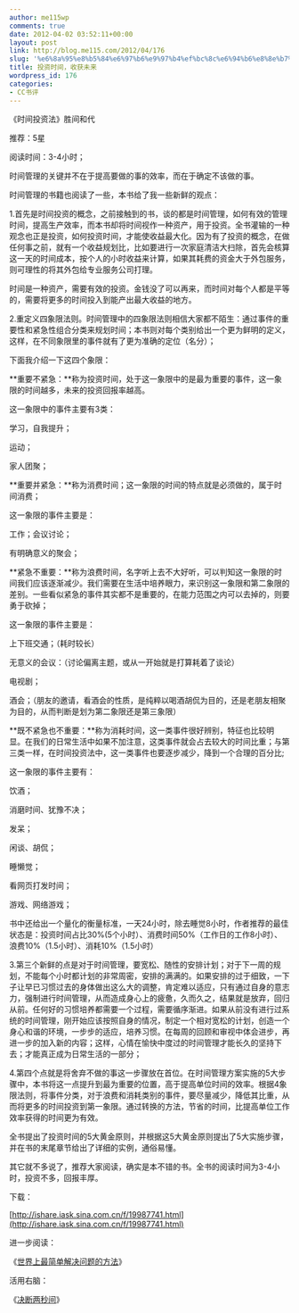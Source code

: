```yaml
---
author: me115wp
comments: true
date: 2012-04-02 03:52:11+00:00
layout: post
link: http://blog.me115.com/2012/04/176
slug: '%e6%8a%95%e8%b5%84%e6%97%b6%e9%97%b4%ef%bc%8c%e6%94%b6%e8%8e%b7%e6%9c%aa%e6%9d%a5'
title: 投资时间，收获未来
wordpress_id: 176
categories:
- CC书评
---
```


《时间投资法》胜间和代

 

推荐：5星

 

阅读时间：3-4小时；

 

时间管理的关键并不在于提高要做的事的效率，而在于确定不该做的事。

 

时间管理的书籍也阅读了一些，本书给了我一些新鲜的观点：

 

1.首先是时间投资的概念，之前接触到的书，谈的都是时间管理，如何有效的管理时间，提高生产效率，而本书却将时间视作一种资产，用于投资。全书灌输的一种观念也正是投资，如何投资时间，才能使收益最大化。因为有了投资的概念，在做任何事之前，就有一个收益规划比，比如要进行一次家庭清洁大扫除，首先会核算这一天的时间成本，按个人的小时收益来计算，如果其耗费的资金大于外包服务，则可理性的将其外包给专业服务公司打理。

 

时间是一种资产，需要有效的投资。金钱没了可以再来，而时间对每个人都是平等的，需要将更多的时间投入到能产出最大收益的地方。

 

 

2.重定义四象限法则。时间管理中的四象限法则相信大家都不陌生：通过事件的重要性和紧急性组合分类来规划时间；本书则对每个类别给出一个更为鲜明的定义，这样，在不同象限里的事件就有了更为准确的定位（名分）；

 

下面我介绍一下这四个象限：

 

**重要不紧急：**称为投资时间，处于这一象限中的是最为重要的事件，这一象限的时间越多，未来的投资回报率越高。

 

这一象限中的事件主要有3类：

 

学习，自我提升；

 

运动；

 

家人团聚；

 

**重要并紧急：**称为消费时间；这一象限的时间的特点就是必须做的，属于时间消费；

 

这一象限的事件主要是：

 

工作；会议讨论；

 

有明确意义的聚会；

 

**紧急不重要：**称为浪费时间，名字听上去不大好听，可以判知这一象限的时间我们应该逐渐减少。我们需要在生活中培养眼力，来识别这一象限和第二象限的差别。一些看似紧急的事件其实都不是重要的，在能力范围之内可以去掉的，则要勇于砍掉；

 

这一象限的事件主要是：

 

上下班交通；（耗时较长）

 

无意义的会议：（讨论偏离主题，或从一开始就是打算耗着了谈论）

 

电视剧；

 

酒会；（朋友的邀请，看酒会的性质，是纯粹以喝酒胡侃为目的，还是老朋友相聚为目的，从而判断是划为第二象限还是第三象限）

 

**既不紧急也不重要：**称为消耗时间，这一类事件很好辨别，特征也比较明显。在我们的日常生活中如果不加注意，这类事件就会占去较大的时间比重；与第三类一样，在时间投资法中，这一类事件也要逐步减少，降到一个合理的百分比;

 

这一象限的事件主要有：

 

饮酒；

 

消磨时间、犹豫不决；

 

发呆；

 

闲谈、胡侃；

 

睡懒觉；

 

看网页打发时间；

 

游戏、网络游戏；

 

书中还给出一个量化的衡量标准，一天24小时，除去睡觉8小时，作者推荐的最佳状态是：投资时间占比30%(5个小时）、消费时间50%（工作日的工作8小时）、浪费10%（1.5小时）、消耗10%（1.5小时）

 

 

3.第三个新鲜的点是对于时间管理，要宽松、随性的安排计划；对于下一周的规划，不能每个小时都计划的非常周密，安排的满满的。如果安排的过于细致，一下子让早已习惯过去的身体做出这么大的调整，肯定难以适应，只有通过自身的意志力，强制进行时间管理，从而造成身心上的疲惫，久而久之，结果就是放弃，回归从前。任何好的习惯培养都需要一个过程，需要循序渐进。如果从前没有进行过系统的时间管理，刚开始应该按照自身的情况，制定一个相对宽松的计划，创造一个身心和谐的环境，一步步的适应，培养习惯。在每周的回顾和审视中体会进步，再进一步的加入新的内容；这样，心情在愉快中度过的时间管理才能长久的坚持下去；才能真正成为日常生活的一部分；

 

 

4.第四个点就是将舍弃不做的事这一步骤放在首位。在时间管理方案实施的5大步骤中，本书将这一点提升到最为重要的位置，高于提高单位时间的效率。根据4象限法则，将事件分类，对于浪费和消耗类别的事件，要尽量减少，降低其比重，从而将更多的时间投资到第一象限。通过转换的方法，节省的时间，比提高单位工作效率获得的时间更为有效。

 

全书提出了投资时间的5大黄金原则，并根据这5大黄金原则提出了5大实施步骤，并在书的末尾章节给出了详细的实例，通俗易懂。

 

其它就不多说了，推荐大家阅读，确实是本不错的书。全书的阅读时间为3-4小时，投资不多，回报丰厚。

 

 

下载：

 

[http://ishare.iask.sina.com.cn/f/19987741.html](http://ishare.iask.sina.com.cn/f/19987741.html)

 

 

进一步阅读：

 

《[世界上最简单解决问题的方法](http://book.douban.com/subject/3185166/)》

 

活用右脑：

 

《[决断两秒间](http://book.douban.com/subject/2014130/)》
